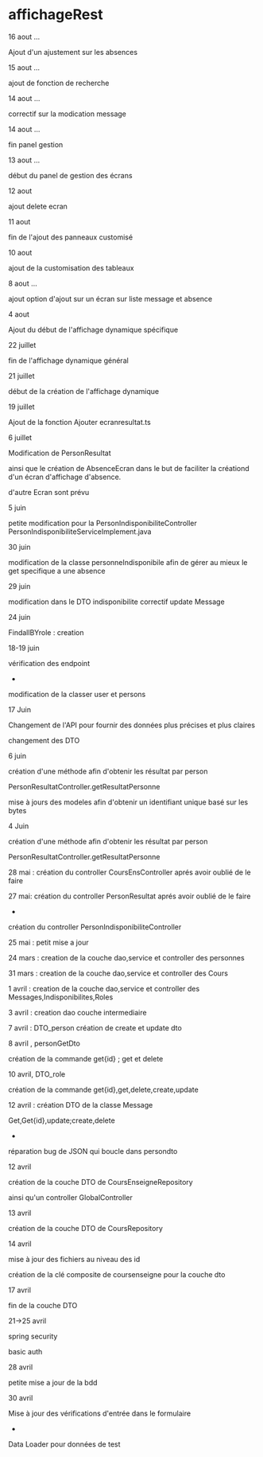 # affichageRest


16 aout …

Ajout d'un ajustement sur les absences

15 aout …

ajout de fonction de recherche

14 aout …

correctif sur la modication message

14 aout …

fin panel gestion

13 aout …

début du panel de gestion des écrans

12  aout

ajout delete ecran

11 aout

fin de l'ajout des panneaux customisé

10 aout

ajout de la customisation des tableaux


8 aout …

ajout option d'ajout sur un écran sur liste message et absence

4 aout

Ajout du début de l'affichage dynamique spécifique

22 juillet

fin de l'affichage dynamique général


21 juillet

début de la création de l'affichage dynamique


19 juillet 

Ajout de la fonction Ajouter ecranresultat.ts

6 juillet 

Modification de PersonResultat

ainsi que le création de AbsenceEcran dans le but de faciliter la créationd d'un écran d'affichage d'absence.

d'autre Ecran sont prévu

5 juin

petite modification pour la PersonIndisponibiliteController
PersonIndisponibiliteServiceImplement.java

30 juin

modification de la classe personneIndisponibile afin de gérer au mieux le get specifique a une absence

29 juin

modification dans le DTO indisponibilite
correctif update Message

24 juin

FindallBYrole : creation

18-19 juin

vérification des endpoint

+

modification de la classer user et persons

17 Juin

Changement de l'API pour fournir des données plus précises et plus claires

changement des DTO

6 juin

création d'une méthode afin d'obtenir les résultat par person

PersonResultatController.getResultatPersonne

mise à jours des modeles afin d'obtenir un identifiant unique basé sur les bytes


4 Juin

création d'une méthode afin d'obtenir les résultat par person

PersonResultatController.getResultatPersonne

28 mai : création du controller CoursEnsController aprés avoir oublié de le faire 

27 mai: création du controller PersonResultat aprés avoir oublié de le faire

+

création du controller PersonIndisponibiliteController

25 mai : petit mise a jour

24 mars : creation de la couche dao,service et controller des personnes

31 mars : creation de la couche dao,service et controller des Cours

1 avril :  creation de la couche dao,service et controller des Messages,Indisponibilites,Roles

3 avril : creation dao couche intermediaire

7 avril : DTO_person 
création de create et update dto

8 avril , personGetDto

création de la commande get{id} ; get et delete

10 avril, DTO_role

création de la commande get{id},get,delete,create,update

12 avril : création DTO de la classe Message

Get,Get{id},update;create,delete

+

réparation bug de JSON qui boucle dans persondto

12 avril

création de la couche DTO de CoursEnseigneRepository

ainsi qu'un controller GlobalController

13 avril

création de la couche DTO de CoursRepository

14 avril

mise à jour des fichiers au niveau des id

création de la clé composite de coursenseigne pour la couche dto

17 avril

fin de la couche DTO


21->25 avril

spring security

basic auth

28 avril

petite mise a jour de la bdd

30 avril

Mise à jour des vérifications d'entrée dans le formulaire

+

Data Loader pour données de test

